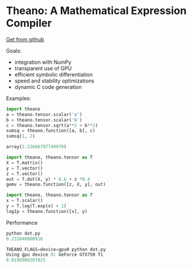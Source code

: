 # Theano: A Mathematical Expression Compiler
[Get from github](https://github.com/Theano/Theano)

Goals:
* integration with NumPy
* transparent use of GPU
* efficient symbolic differentiation
* speed and stability optimizations
* dynamic C code generation

Examples:

``` python
import theano
a = theano.tensor.scalar('a')
b = theano.tensor.scalar('b')
c = theano.tensor.sqrt(a**2 + b**2)
sumsq = theano.function([a, b], c)
sumsq(1, 2)

array(2.23606797749979)
```
``` python
import theano, theano.tensor as T
X = T.matrix()
y = T.vector()
z = T.vector()
out = T.dot(X, y) * 0.6 + z *0.4
gemv = theano.function([z, X, y], out)
```
``` python
import theano, theano.tensor as T
x = T.scalar()
y = T.log(T.exp(x) + 1)
log1p = theano.function([x], y)
```
Performance
``` python
python dot.py
0.231040000916

THEANO_FLAGS=device=gpu0 python dot.py
Using gpu device 0: GeForce GTX750 Ti
0.0196080207825
```